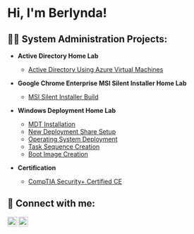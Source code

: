 <h1>Hi, I'm Berlynda!

<h2>👨‍💻 System Administration Projects:</h2>

- <b>Active Directory Home Lab </b>
  - [Active Directory Using Azure Virtual Machines](https://github.com/berlyndawilson1/ActiveDirectory/blob/main/README.md)
 
- <b>Google Chrome Enterprise MSI Silent Installer Home Lab </b>
  - [MSI Silent Installer Build](https://github.com/berlyndawilson1/MSI-Silent-Install/blob/main/README.md)

- <b>Windows Deployment Home Lab </b>
  - [MDT Installation](https://github.com/berlyndawilson1/Windows-Deployment-Setup)
  - [New Deployment Share Setup](https://github.com/berlyndawilson1/Deployment-Share-Creation)
  - [Operating System Deployment](https://github.com/berlyndawilson1/Deployment-Operating-System)
  - [Task Sequence Creation](https://github.com/berlyndawilson1/Task-Sequence-Creation)
  - [Boot Image Creation](https://github.com/berlyndawilson1/Boot-Images)
 
- <b>Certification </b>
  - [CompTIA Security+ Certified CE](https://www.credly.com/badges/73457ef2-88cf-4f5d-9d9c-928c07a31fe1/public_url)

<h2> 🤳 Connect with me:</h2>

[<img align="left" alt="JoshMadakor | Twitter" width="22px" src="https://cdn.jsdelivr.net/npm/simple-icons@v3/icons/twitter.svg" />][twitter]
[<img align="left" alt="JoshMadakor | LinkedIn" width="22px" src="https://cdn.jsdelivr.net/npm/simple-icons@v3/icons/linkedin.svg" />][linkedin]

[twitter]: https://twitter.com/cyberlyn85
[linkedin]: https://www.linkedin.com/in/berlynda-wilson/
